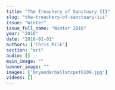 ```yaml
---
title: "The Treachery of Sanctuary III"
slug: "the-treachery-of-sanctuary-iii"
issue: "Winter"
issue_full_name: "Winter 2016"
year: "2016"
date: "2016-01-01"
authors: ['Chris Milk']
section: "art"
audio: []
main_image: ""
banner_image: ""
images: ['bryanderballatcpsf6109.jpg']
videos: []
---
```

